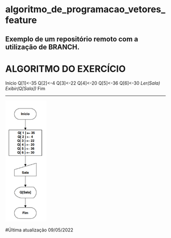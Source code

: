 # algoritmo_de_programacao_vetores_feature
Exemplo de um repositório remoto com a utilização de BRANCH.
------------------------------------------------------
# ALGORITMO DO EXERCÍCIO

Início
     Q[1]<-35
     Q[2]<-4
     Q[3]<-22
     Q[4]<-20
     Q[5]<-36
     Q[6]<-30
     *Ler(Sala)*
     *Exibir(Q[Sala])*
Fim

--------------------------------------------------------

![fluxograma](https://github.com/msc-ohata/algoritmo_de_programacao_vetores/blob/main/fluxo1.png)

#Última atualização 09/05/2022
